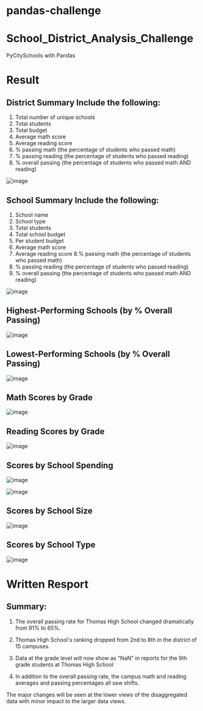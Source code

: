 # pandas-challenge

# School_District_Analysis_Challenge
PyCitySchools with Pandas

# Result
 ## District Summary Include the following:
1. Total number of unique schools
2. Total students
3. Total budget
4. Average math score
5. Average reading score
6. % passing math (the percentage of students who passed math)
7. % passing reading (the percentage of students who passed reading)
8. % overall passing (the percentage of students who passed math AND reading)

 ![image](https://github.com/Prachi-Shah1002/pandas-challenge/assets/135665923/0972ec68-4136-4758-9509-db87cfbf0d27)

 ## School Summary Include the following:
1. School name
2. School type
3. Total students
4. Total school budget
5. Per student budget
6. Average math score
7. Average reading score
8.% passing math (the percentage of students who passed math)
9. % passing reading (the percentage of students who passed reading)
10. % overall passing (the percentage of students who passed math AND reading)
  
![image](https://github.com/Prachi-Shah1002/pandas-challenge/assets/135665923/3dbecaad-bbee-47bb-aa5f-c2519a3af21e)

## Highest-Performing Schools (by % Overall Passing)

![image](https://github.com/Prachi-Shah1002/pandas-challenge/assets/135665923/00bd588c-3e45-4db1-bcde-20fcdc2ad203)

## Lowest-Performing Schools (by % Overall Passing)

![image](https://github.com/Prachi-Shah1002/pandas-challenge/assets/135665923/2f3c533a-7711-4383-95c4-8507e191078f)

## Math Scores by Grade

![image](https://github.com/Prachi-Shah1002/pandas-challenge/assets/135665923/7185381f-168c-4995-a794-b52725837b45)

## Reading Scores by Grade

![image](https://github.com/Prachi-Shah1002/pandas-challenge/assets/135665923/be540ae0-463c-4a03-bc06-f9d3251c98f1)

## Scores by School Spending

![image](https://github.com/Prachi-Shah1002/pandas-challenge/assets/135665923/68e3eca3-1ed5-4b5d-b7e8-b52638589484)

![image](https://github.com/Prachi-Shah1002/pandas-challenge/assets/135665923/d3180f9f-9c14-4ccd-98cf-9504cbc6833c)

## Scores by School Size

![image](https://github.com/Prachi-Shah1002/pandas-challenge/assets/135665923/93b35e73-7ed2-4d84-84a5-a2e0e5a50202)


## Scores by School Type

![image](https://github.com/Prachi-Shah1002/pandas-challenge/assets/135665923/a6eb2d59-655a-479e-bae2-895d797e40f3)

# Written Resport

## Summary: 

1. The overall passing rate for Thomas High School changed dramatically from 91% to 65%. 

2. Thomas High School's ranking dropped from 2nd to 8th in the district of 15 campuses. 

3. Data at the grade level will now show as "NaN" in reports for the 9th grade students at Thomas High School  

4. In addition to the overall passing rate, the campus math and reading averages and passing percentages all saw shifts.  

The major changes will be seen at the lower views of the disaggregated data with minor impact to the larger data views.

